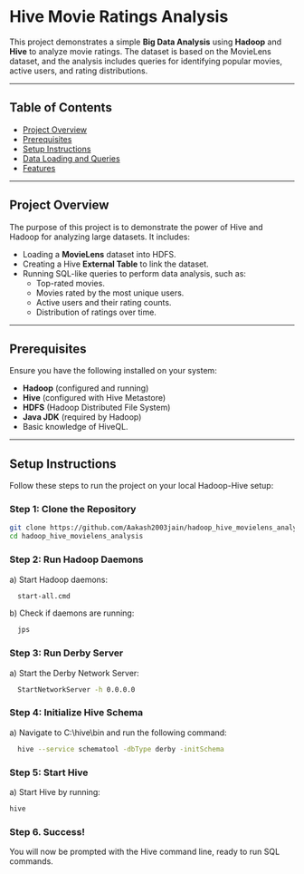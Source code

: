 # Hive Movie Ratings Analysis

This project demonstrates a simple **Big Data Analysis** using **Hadoop** and **Hive** to analyze movie ratings. The dataset is based on the MovieLens dataset, and the analysis includes queries for identifying popular movies, active users, and rating distributions.

---

## Table of Contents
- [Project Overview](#project-overview)
- [Prerequisites](#prerequisites)
- [Setup Instructions](#setup-instructions)
- [Data Loading and Queries](#data-loading-and-queries)
- [Features](#features)

---

## Project Overview

The purpose of this project is to demonstrate the power of Hive and Hadoop for analyzing large datasets. It includes:
- Loading a **MovieLens** dataset into HDFS.
- Creating a Hive **External Table** to link the dataset.
- Running SQL-like queries to perform data analysis, such as:
  - Top-rated movies.
  - Movies rated by the most unique users.
  - Active users and their rating counts.
  - Distribution of ratings over time.

---

## Prerequisites

Ensure you have the following installed on your system:
- **Hadoop** (configured and running)
- **Hive** (configured with Hive Metastore)
- **HDFS** (Hadoop Distributed File System)
- **Java JDK** (required by Hadoop)
- Basic knowledge of HiveQL.

---

## Setup Instructions

Follow these steps to run the project on your local Hadoop-Hive setup:

### Step 1: Clone the Repository
```bash
git clone https://github.com/Aakash2003jain/hadoop_hive_movielens_analysis.git
cd hadoop_hive_movielens_analysis
```

### Step 2: Run Hadoop Daemons
a) Start Hadoop daemons:
```bash  
  start-all.cmd
```
b) Check if daemons are running:
```bash
  jps
```

### Step 3: Run Derby Server
a) Start the Derby Network Server:
```bash
  StartNetworkServer -h 0.0.0.0
```
### Step 4: Initialize Hive Schema
a) Navigate to C:\hive\bin and run the following command:
```bash
  hive --service schematool -dbType derby -initSchema
```

### Step 5: Start Hive
a) Start Hive by running:
```bash
hive
```

### Step 6. Success!
You will now be prompted with the Hive command line, ready to run SQL commands.


